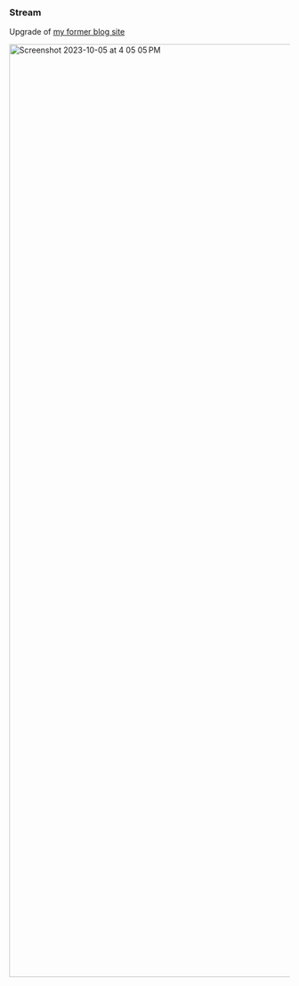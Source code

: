 ### Stream
Upgrade of [my former blog site](https://legacy.blog.ghussein.org/)

<img width="1676" alt="Screenshot 2023-10-05 at 4 05 05 PM" src="https://github.com/gashon/stream/assets/87954127/4f28f02d-9f8b-4d8d-b82c-adfd252a7e85">
